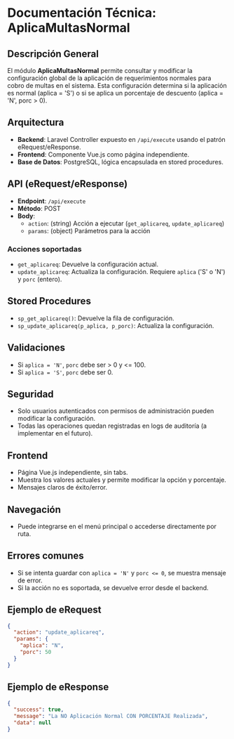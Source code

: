 # Documentación Técnica: AplicaMultasNormal

## Descripción General
El módulo **AplicaMultasNormal** permite consultar y modificar la configuración global de la aplicación de requerimientos normales para cobro de multas en el sistema. Esta configuración determina si la aplicación es normal (aplica = 'S') o si se aplica un porcentaje de descuento (aplica = 'N', porc > 0).

## Arquitectura
- **Backend**: Laravel Controller expuesto en `/api/execute` usando el patrón eRequest/eResponse.
- **Frontend**: Componente Vue.js como página independiente.
- **Base de Datos**: PostgreSQL, lógica encapsulada en stored procedures.

## API (eRequest/eResponse)
- **Endpoint**: `/api/execute`
- **Método**: POST
- **Body**:
  - `action`: (string) Acción a ejecutar (`get_aplicareq`, `update_aplicareq`)
  - `params`: (object) Parámetros para la acción

### Acciones soportadas
- `get_aplicareq`: Devuelve la configuración actual.
- `update_aplicareq`: Actualiza la configuración. Requiere `aplica` ('S' o 'N') y `porc` (entero).

## Stored Procedures
- `sp_get_aplicareq()`: Devuelve la fila de configuración.
- `sp_update_aplicareq(p_aplica, p_porc)`: Actualiza la configuración.

## Validaciones
- Si `aplica = 'N'`, `porc` debe ser > 0 y <= 100.
- Si `aplica = 'S'`, `porc` debe ser 0.

## Seguridad
- Solo usuarios autenticados con permisos de administración pueden modificar la configuración.
- Todas las operaciones quedan registradas en logs de auditoría (a implementar en el futuro).

## Frontend
- Página Vue.js independiente, sin tabs.
- Muestra los valores actuales y permite modificar la opción y porcentaje.
- Mensajes claros de éxito/error.

## Navegación
- Puede integrarse en el menú principal o accederse directamente por ruta.

## Errores comunes
- Si se intenta guardar con `aplica = 'N'` y `porc <= 0`, se muestra mensaje de error.
- Si la acción no es soportada, se devuelve error desde el backend.

## Ejemplo de eRequest
```json
{
  "action": "update_aplicareq",
  "params": {
    "aplica": "N",
    "porc": 50
  }
}
```

## Ejemplo de eResponse
```json
{
  "success": true,
  "message": "La NO Aplicación Normal CON PORCENTAJE Realizada",
  "data": null
}
```

